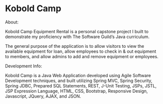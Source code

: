 # Kobold Camp

About:

Kobold Camp Equipment Rental is a personal capstone project I built to demonstrate my proficiency with The Software Guild’s Java curriculum. 

The general purpose of the application is to allow visitors to view the available equipment for loan, allow employees to check in & out equipment to members, and allow admins to add and remove equipment or employees.


Development Info:

Kobold Camp is a Java Web Application developed using Agile Software Development techniques, and built utilizing Spring MVC, Spring Security, Spring JDBC, Prepared SQL Statements, REST, J-Unit Testing, JSPs, JSTL, JSP Expression Language, HTML, CSS, Bootstrap, Responsive Design, Javascript, JQuery, AJAX, and JSON. 
